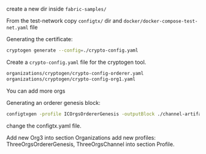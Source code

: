 

create a new dir inside ```fabric-samples/``` 

From the test-network copy ```configtx/``` dir and ```docker/docker-compose-test-net.yaml``` file  

Generating the certificate:

```sh
cryptogen generate --config=./crypto-config.yaml
```


Create a ```crypto-config.yaml``` file for the cryptogen tool.

```sh
organizations/cryptogen/crypto-config-orderer.yaml
organizations/cryptogen/crypto-config-org1.yaml
```
You can add more orgs


Generating an orderer genesis block:

```sh
configtxgen -profile ICOrgsOrdererGenesis -outputBlock ./channel-artifacts/genesis.block
```

change the configtx.yaml file.

Add new Org3 into section Organizations 
add new profiles: ThreeOrgsOrdererGenesis, ThreeOrgsChannel into section Profile.
